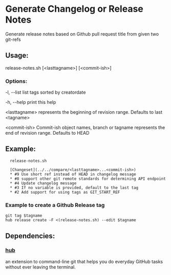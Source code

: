 # Generate Changelog or Release Notes

Generate release notes based on Github pull request title from given two git-refs

## Usage:

  release-notes.sh [&lt;lasttagname>] [&lt;commit-ish>]

### Options:

  -l, --list
    list tags sorted by creatordate

  -h, --help
    print this help

  &lt;lasttagname>
    represents the beginning of revision range. Defaults to last &lt;tagname>

  &lt;commit-ish>
    Commit-ish object names, branch or tagname represents the end of revision range. Defaults to HEAD

## Example:

```
  release-notes.sh

  [Changeset](../../compare/<lasttagname>...<commit-ish>)
  * #9 Use short ref instead of HEAD in changelog message
  * #8 support other git remote standards for determining API endpoint
  * #4 Update changelog message
  * #3 If no variable is provided, default to the last tag
  * #2 Add support for using tags as GIT_START_REF
```

### Example to create a Github Release tag

```shell
git tag $tagname
hub release create -F <(release-notes.sh) --edit $tagname
```

## Dependencies:

### [hub](https://hub.github.com)
an extension to command-line git that helps you do everyday GitHub tasks without ever leaving the terminal.
